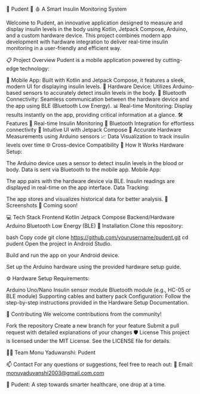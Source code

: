 🌟 Pudent 🌟
🩸 A Smart Insulin Monitoring System

Welcome to Pudent, an innovative application designed to measure and display insulin levels in the body using Kotlin, Jetpack Compose, Arduino, and a custom hardware device. This project combines modern app development with hardware integration to deliver real-time insulin monitoring in a user-friendly and efficient way.

📋 Project Overview
Pudent is a mobile application powered by cutting-edge technology:

📱 Mobile App: Built with Kotlin and Jetpack Compose, it features a sleek, modern UI for displaying insulin levels.
🔬 Hardware Device: Utilizes Arduino-based sensors to accurately detect insulin levels in the body.
🔗 Bluetooth Connectivity: Seamless communication between the hardware device and the app using BLE (Bluetooth Low Energy).
📊 Real-time Monitoring: Display results instantly on the app, providing critical information at a glance.
🛠️ Features
🌟 Real-time Insulin Monitoring
🔗 Bluetooth Integration for effortless connectivity
📱 Intuitive UI with Jetpack Compose
🔬 Accurate Hardware Measurements using Arduino sensors
📈 Data Visualization to track insulin levels over time
🌐 Cross-device Compatibility
🚀 How It Works
Hardware Setup:

The Arduino device uses a sensor to detect insulin levels in the blood or body.
Data is sent via Bluetooth to the mobile app.
Mobile App:

The app pairs with the hardware device via BLE.
Insulin readings are displayed in real-time on the app interface.
Data Tracking:

The app stores and visualizes historical data for better analysis.
📱 Screenshots
📸 Coming soon!

💻 Tech Stack
Frontend
Kotlin
Jetpack Compose
Backend/Hardware
Arduino
Bluetooth Low Energy (BLE)
🌟 Installation
Clone this repository:

bash
Copy code
git clone https://github.com/yourusername/pudent.git
cd pudent
Open the project in Android Studio.

Build and run the app on your Android device.

Set up the Arduino hardware using the provided hardware setup guide.

⚙️ Hardware Setup
Requirements:

Arduino Uno/Nano
Insulin sensor module
Bluetooth module (e.g., HC-05 or BLE module)
Supporting cables and battery pack
Configuration:
Follow the step-by-step instructions provided in the Hardware Setup Documentation.

🤝 Contributing
We welcome contributions from the community!

Fork the repository
Create a new branch for your feature
Submit a pull request with detailed explanations of your changes
🛡️ License
This project is licensed under the MIT License. See the LICENSE file for details.

🧑‍💻 Team
Monu Yaduwanshi: Pudent

📫 Contact
For any questions or suggestions, feel free to reach out:
📧 Email: monuyaduvanshi2003@gmail.com.com

🌟 Pudent: A step towards smarter healthcare, one drop at a time.

